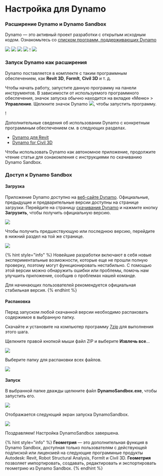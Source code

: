 # Настройка для Dynamo

### Расширение Dynamo и Dynamo Sandbox

Dynamo — это активный проект разработки с открытым исходным кодом. Ознакомьтесь со [списком программ, поддерживающих Dynamo](http://dynamobim.org/download/)

![](images/setupfordynamo-dynamorevit.png) ![](images/setupfordynamo-dynamocivil3D.png) ![](images/setupfordynamo-dynamoaliasdesign.png) ![](images/setupfordynamo-dynamoformit.png) \![](<images/setupfordynamo-dynamoadvancesteel (1).png>) ![](images/setupfordynamo-dynamorobotstructuralanalysis.png)

### Запуск Dynamo как расширения

Dynamo поставляется в комплекте с таким программным обеспечением, как **Revit 3D**, **FormIt**, **Civil 3D** и т. д.

Чтобы начать работу, запустите данную программу на панели инструментов. В зависимости от используемого программного обеспечения, значок запуска обычно находится на вкладке «Меню» > **Управление**. Щелкните значок Dynamo ![](images/dynamoCore-halfSize.png), чтобы запустить программу.

\![](<../7_dynamo_for_revit/images/1/launchdynamofromrevit (1).jpg>)

Дополнительные сведения об использовании Dynamo с конкретным программным обеспечением см. в следующих разделах.

* [Dynamo для Revit](../7_dynamo_for_revit/)
* [Dynamo for Civil 3D](../dynamo-for-civil-3d/)

Чтобы использовать Dynamo как автономное приложение, продолжите чтение статьи для ознакомления с инструкциями по скачиванию Dynamo Sandbox.

### Доступ к Dynamo Sandbox

#### Загрузка

Приложение Dynamo доступно на [веб-сайте Dynamo](http://dynamobim.com). Официальные, предыдущие и предварительные версии доступны на странице загрузки. Перейдите на страницу [скачивания Dynamo](http://dynamobim.org/download/) и нажмите кнопку **Загрузить**, чтобы получить официальную версию.

![](images/dynamo-sandbox\(1\).png)

Чтобы получить предшествующую или последнюю версию, перейдите в нижний раздел на той же странице.

![](images/DynamoSandboxAllbuilds.jpg)

{% hint style="info" %} Новейшие разработки включают в себя новые экспериментальные возможности, которые еще не прошли полную проверку, поэтому могут функционировать нестабильно. С помощью этой версии можно обнаружить ошибки или проблемы, помочь нам улучшить приложение, сообщив о проблемах нашей команде.

Для начинающих пользователей рекомендуется официальная стабильная версия. {% endhint %}

#### Распаковка

Перед запуском любой скачанной версии необходимо распаковать содержимое в выбранную папку.

Скачайте и установите на компьютер программу [7zip](https://www.7-zip.org/download.html) для выполнения этого шага.

Щелкните правой кнопкой мыши файл ZIP и выберите **Извлечь все**...

![](images/02-03Extractzipfile.jpg)

Выберите папку для распаковки всех файлов.

![](images/02-04Extractdestinationfolder.jpg)

#### Запуск

В выбранной папке дважды щелкните файл **DynamoSandbox.exe**, чтобы запустить его.

![](images/02-05Dynamoexe.jpg)

Отображается следующий экран запуска DynamoSandbox.

![](images/02-06Dynamostartupscreen.jpg)

Поздравляем! Настройка DynamoSandbox завершена.

{% hint style="info" %} 
**Геометрия** — это дополнительная функция в Dynamo Sandbox, доступная только пользователям с действующей подпиской или лицензией на следующие программные продукты Autodesk: Revit, Robot Structural Analysis, FormIt и Civil 3D. **Геометрия** позволяет импортировать, создавать, редактировать и экспортировать геометрию из Dynamo Sandbox. 
{% endhint %}
